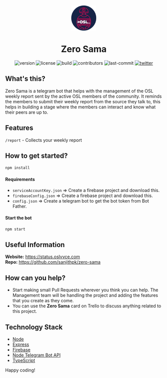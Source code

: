 <p align="center">
<a href="https://osl.vvce.ac.in">
<img alt="Zero Sama" src="https://raw.githubusercontent.com/osl-vvce/zero-sama/master/logo.png" width="80" />
</a>
</p>

<h1 align="center">
  Zero Sama
</h1>

<p align="center">
  <img src="https://img.shields.io/github/package-json/v/osl-vvce/zero-sama?style=flat" alt="version" />
  <img src="https://img.shields.io/github/license/osl-vvce/zero-sama?style=flat" alt="license" />
  <img src="https://img.shields.io/badge/build-passing-blue?style=flat" alt="build" />
  <img src="https://img.shields.io/github/contributors/osl-vvce/zero-sama?style=flat" alt="contributors" />
  <img src="https://img.shields.io/github/last-commit/osl-vvce/zero-sama?style=flat" alt="last-commit" />
  <a href="https://twitter.com/osl_vvce">
    <img src="https://img.shields.io/twitter/follow/osl_vvce?label=Follow%20OSL%20VVCE&style=social" alt="twitter" />
  </a>
</p>

## What's this?

Zero Sama is a telegram bot that helps with the management of the OSL weekly report sent by the active OSL members of the community. It reminds the members to submit their weekly report from the source they talk to, this helps in building a stage where the members can interact and know what their peers are up to.

## Features

`/report` - Collects your weekly report

## How to get started?

```js
npm install
```

#### Requirements

- `serviceAccountKey.json` &#8658; Create a firebase project and download this.
- `firebaseConfig.json` &#8658; Create a firebase project and download this.
- `config.json` &#8658; Create a telegram bot to get the bot token from Bot Father.

#### Start the bot

```sh
npm start
```

## Useful Information

**Website:** https://status.oslvvce.com <br>
**Repo:** https://github.com/sanjithpk/zero-sama

## How can you help?

- Start making small Pull Requests wherever you think you can help. The Management team will be handling the project and adding the features that you create as they come.
- You can use the **Zero Sama** card on Trello to discuss anything related to this project.

## Technology Stack

- [Node](https://nodejs.org/en/about/)
- [Express](https://expressjs.com/)
- [Firebase](https://firebase.google.com/)
- [Node Telegram Bot API](https://github.com/yagop/node-telegram-bot-api)
- [TypeScript](https://www.typescriptlang.org)

Happy coding!
